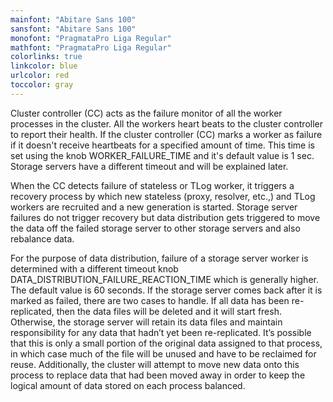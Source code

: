 ```yaml
---
mainfont: "Abitare Sans 100"
sansfont: "Abitare Sans 100"
monofont: "PragmataPro Liga Regular"
mathfont: "PragmataPro Liga Regular"
colorlinks: true
linkcolor: blue
urlcolor: red
toccolor: gray
---
```

Cluster controller (CC) acts as the failure monitor of all the worker processes in the cluster. All the workers heart beats to the cluster controller to report their health. If the cluster controller (CC) marks a worker as failure if it doesn't receive heartbeats for a specified amount of time. This time is set using the knob WORKER_FAILURE_TIME and it's default value is 1 sec. Storage servers have a different timeout and will be explained later.

When the CC detects failure of stateless or TLog worker, it triggers a recovery process by which new stateless (proxy, resolver, etc.,)  and TLog workers are recruited and a new generation is started. Storage server failures do not trigger recovery but data distribution gets triggered to move the data off the failed storage server to other storage servers and also rebalance data.

For the purpose of data distribution, failure of a storage server worker is determined with a different timeout knob DATA_DISTRIBUTION_FAILURE_REACTION_TIME  which is generally higher. The default value is 60 seconds. If the storage server comes back after it is marked as failed, there are two cases to handle. If all data has been re-replicated, then the data files will be deleted and it will start fresh. Otherwise, the storage server will retain its data files and maintain responsibility for any data that hadn’t yet been re-replicated. It’s possible that this is only a small portion of the original data assigned to that process, in which case much of the file will be unused and have to be reclaimed for reuse. Additionally, the cluster will attempt to move new data onto this process to replace data that had been moved away in order to keep the logical amount of data stored on each process balanced.
